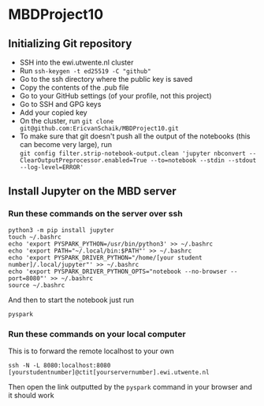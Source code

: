 # MBDProject10

## Initializing Git repository
* SSH into the ewi.utwente.nl cluster
* Run `ssh-keygen -t ed25519 -C "github"`
* Go to the ssh directory where the public key is saved
* Copy the contents of the .pub file
* Go to your GitHub settings (of your profile, not this project)
* Go to SSH and GPG keys
* Add your copied key
* On the cluster, run `git clone git@github.com:EricvanSchaik/MBDProject10.git`
* To make sure that git doesn't push all the output of the notebooks (this can become very large), run \
`git config filter.strip-notebook-output.clean 'jupyter nbconvert --ClearOutputPreprocessor.enabled=True --to=notebook --stdin --stdout --log-level=ERROR'`


## Install Jupyter on the MBD server

### Run these commands on the server over ssh
```console
python3 -m pip install jupyter
touch ~/.bashrc
echo 'export PYSPARK_PYTHON=/usr/bin/python3' >> ~/.bashrc
echo 'export PATH="~/.local/bin:$PATH"' >> ~/.bashrc
echo 'export PYSPARK_DRIVER_PYTHON="/home/[your student number]/.local/jupyter"' >> ~/.bashrc
echo 'export PYSPARK_DRIVER_PYTHON_OPTS="notebook --no-browser --port=8080"' >> ~/.bashrc
source ~/.bashrc
```

And then to start the notebook just run

```console
pyspark
```

### Run these commands on your local computer
This is to forward the remote localhost to your own
```console
ssh -N -L 8080:localhost:8080 [yourstudentnumber]@ctit[yourservernumber].ewi.utwente.nl
```

Then open the link outputted by the `pyspark` command in your browser and it should work
